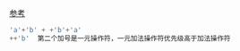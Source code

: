 [参考](https://juejin.im/post/5d67c078e51d4561de20b61a?utm_source=gold_browser_extension)
```js
'a'+'b' + +'b'+'a'
++'b'  第二个加号是一元操作符，一元加法操作符优先级高于加法操作符
```